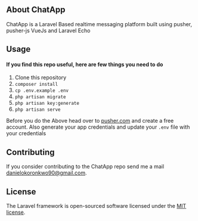 
## About ChatApp

ChatApp is a Laravel Based realtime messaging platform built using pusher, pusher-js VueJs and Laravel Echo


## Usage
#### If you find this repo useful, here are few things you need to do

1. Clone this repository
2. `composer install`
3. `cp .env.example .env`
4. `php artisan migrate`
5. `php artisan key:generate`
6. `php artisan serve`

Before you do the Above head over to [pusher.com](https://pusher.com) and create a free account. Also generate your app credentials and update your `.env` file with your credentials

## Contributing

If you consider contributing to the ChatApp repo send me a mail [danielokoronkwo90@gmail.com](mailto:danielokoronkwo90@gmail.com).


## License

The Laravel framework is open-sourced software licensed under the [MIT license](https://opensource.org/licenses/MIT).
